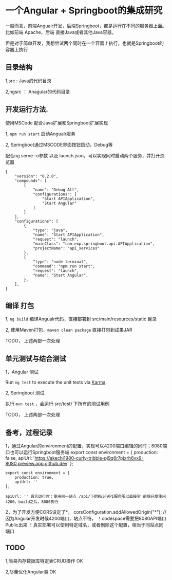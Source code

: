# 一个Angular + Springboot的集成研究

一般而言，前端Angualr开发，后端Springboot，都是运行在不同的服务器上面。比如前端 Apache，后端 直接Java或者其他Java容器。

但是对于简单开发，我想尝试两个同时在一个容器上执行，也就是Springboot的容器上执行

## 目录结构

1,src : Java的代码目录

2,ngsrc ： Anagular的代码目录

## 开发运行方法.

使用MSCode 配合Java扩展和Springboot扩展实现

1, `npm run start` 启动Angualr服务

2, Springboot通过MSCODE界面按钮启动，Debug等

配合ng serve -o参数 以及 launch.json，可以实现同时启动两个服务，并打开浏览器

    {
        "version": "0.2.0",
        "compounds": [
            {
                "name": "Debug All",
                "configurations": [
                    "Start APIApplication",
                    "Start Angular"
                ]
            }
        ],
        "configurations": [
            {
                "type": "java",
                "name": "Start APIApplication",
                "request": "launch",
                "mainClass": "com.exp.springboot.api.APIApplication",
                "projectName": "api_services"
            },
            {
                "type": "node-terminal",
                "command": "npm run start",
                "request": "launch",
                "name": "Start Angular",
            },
        ],
    }

    

## 编译 打包

1, `ng build` 编译Angualr代码，直接部署到 src/main/resources/static 目录

2, 使用Maven打包，`maven clean package` 直接打包到成果JAR

TODO， 上述两部一次处理

## 单元测试与结合测试
1，Angular 测试

Run `ng test` to execute the unit tests via [Karma](https://karma-runner.github.io).

2, Springboot 测试

执行 `mvn test` ，会运行 src/test/ 下所有的测试用例

TODO， 上述两部一次处理

## 备考，过程记录

1，通过Angular的environment的配置，实现可以4200端口编辑的同时；8080端口也可以运行Springboot服务端
    export const environment = {
        production: false,
        apiUrl: 'https://akechi1980-curly-tribble-pj9q6r7pjxrh6vx9-8080.preview.app.github.dev'
    };

    export const environment = {
        production: true,
        apiUrl: ''
    };

    apiUrl: '' 真实运行时；使用同一站点 /api/下的RESTAPI服务所以直接空 前端开发使用4200，build之后，8080执行


2，为了开发方便CORS设定了*，
    corsConfiguration.addAllowedOrigin("*");   //因为Angular开发时候4200端口，站点不符，
    ！codespace需要把8080API端口Public出来
    ！真实部署可以使用特定域名，或者删除这个配置，相当于同站点同端口

## TODO

1,简易内存数据库特定表CRUD操作  OK

2,尽量优化Angular类  OK

